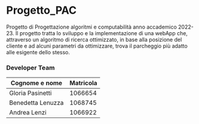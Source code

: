 # Progetto_PAC
Progetto di Progettazione algoritmi e computabilità anno accademico 2022-23. Il progetto tratta lo sviluppo e la implementazione di una webApp che, attraverso un algoritmo di ricerca ottimizzato, in base alla posizione del cliente e ad alcuni parametri da ottimizzare, trova il parcheggio più adatto alle esigente dello stesso.

### Developer Team
Cognome e nome  | Matricola
------------- | -------------
Gloria Pasinetti  | 1066654
Benedetta Lenuzza  | 1068745
Andrea Lenzi  | 1066922
